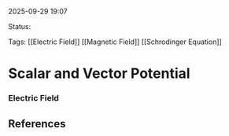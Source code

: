 
2025-09-29 19:07

Status: 

Tags: [[Electric Field]] [[Magnetic Field]] [[Schrodinger Equation]]

# Scalar and Vector Potential
### Electric Field


## References
